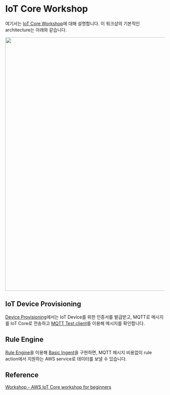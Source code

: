 # IoT Core Workshop

여기서는 [IoT Core Workshop](https://catalog.us-east-1.prod.workshops.aws/workshops/f87a7c7a-0af8-416a-80ee-7c25c5789307/ko-KR)에 대해 설명합니다. 이 워크샵의 기본적인 architecture는 아래와 같습니다.

<img src="https://user-images.githubusercontent.com/52392004/192094151-88a49f14-3c6a-42bd-ac79-3a74de0ef55d.png" width="800">

## IoT Device Provisioning

[Device Provisioning](https://github.com/kyopark2014/IoT-Core-Contents/blob/main/workshop/device-provisioning.md)에서는 IoT Device를 위한 인증서를 발급받고, MQTT로 메시지를 IoT Core로 전송하고 [MQTT Test client](https://ap-northeast-2.console.aws.amazon.com/iot/home?region=ap-northeast-2#/test)를 이용해 메시지를 확인합니다. 

## Rule Engine

[Rule Engine](https://github.com/kyopark2014/IoT-Core-Contents/blob/main/rule.md)을 이용해 [Basic Ingent](https://docs.aws.amazon.com/iot/latest/developerguide/iot-basic-ingest.html)을 구현하면, MQTT 메시지 비용없이 rule action에서 지원하는 AWS service로 데이터를 보낼 수 있습니다. 



## Reference

[Workshop - AWS IoT Core workshop for beginners](https://catalog.us-east-1.prod.workshops.aws/workshops/f87a7c7a-0af8-416a-80ee-7c25c5789307/ko-KR)
 
